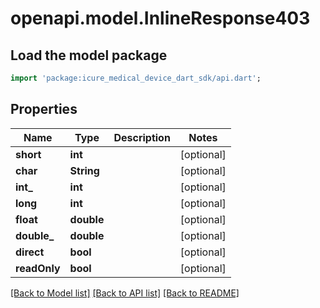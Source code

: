 # openapi.model.InlineResponse403

## Load the model package
```dart
import 'package:icure_medical_device_dart_sdk/api.dart';
```

## Properties
Name | Type | Description | Notes
------------ | ------------- | ------------- | -------------
**short** | **int** |  | [optional] 
**char** | **String** |  | [optional] 
**int_** | **int** |  | [optional] 
**long** | **int** |  | [optional] 
**float** | **double** |  | [optional] 
**double_** | **double** |  | [optional] 
**direct** | **bool** |  | [optional] 
**readOnly** | **bool** |  | [optional] 

[[Back to Model list]](../README.md#documentation-for-models) [[Back to API list]](../README.md#documentation-for-api-endpoints) [[Back to README]](../README.md)


